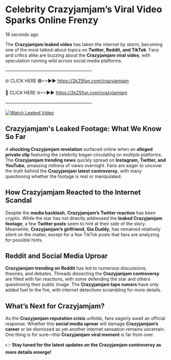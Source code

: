 # Celebrity Crazyjamjam’s Viral Video Sparks Online Frenzy

18 seconds ago

The **Crazyjamjam leaked video** has taken the internet by storm, becoming one of the most talked-about topics on **Twitter, Reddit, and TikTok**. Fans and critics alike are buzzing about the **Crazyjamjam viral video**, with speculation running wild across social media platforms.

———————————————————-

🌐 CLICK HERE 🟢==►► https://2k25fun.com/crazyjamjam

🔴 CLICK HERE 🌐==►► https://2k25fun.com/crazyjamjam

———————————————————-

[![Watch Leaked Video](https://miro.medium.com/v2/resize:fit:828/format:webp/1*cilzJN44JGOrTw9NJCrNHA.gif "Watch Leaked Video")](https://2k25fun.com/crazyjamjam)

## **Crazyjamjam's Leaked Footage: What We Know So Far**  
A **shocking Crazyjamjam revelation** surfaced online when an **alleged private clip** featuring the celebrity began circulating on multiple platforms. The **Crazyjamjam trending news** quickly spread on **Instagram, Twitter, and YouTube**, amassing millions of views overnight. Fans are eager to uncover the truth behind the **Crazyjamjam latest controversy**, with many questioning whether the footage is real or manipulated.  

## **How Crazyjamjam Reacted to the Internet Scandal**  
Despite the **media backlash**, **Crazyjamjam’s Twitter reaction** has been cryptic. While the star has not directly addressed the **leaked Crazyjamjam footage**, a few **Twitter posts** seem to hint at their side of the story. Meanwhile, **Crazyjamjam’s girlfriend, Gia Duddy**, has remained relatively silent on the matter, except for a few TikTok posts that fans are analyzing for possible hints.  

## **Reddit and Social Media Uproar**  
**Crazyjamjam trending on Reddit** has led to numerous discussions, theories, and debates. Threads dissecting the **Crazyjamjam controversy** are filled with fan reactions, with some defending the star and others questioning their public image. The **Crazyjamjam tape rumors** have only added fuel to the fire, with internet detectives scrambling for more details.  

## **What’s Next for Crazyjamjam?**  
As the **Crazyjamjam reputation crisis** unfolds, fans eagerly await an official response. Whether this **social media uproar** will damage **Crazyjamjam’s career** or be dismissed as yet another internet sensation remains uncertain. One thing is for sure—this **Crazyjamjam viral moment** is far from over.  

👉 **Stay tuned for the latest updates on the Crazyjamjam controversy as more details emerge!**  
